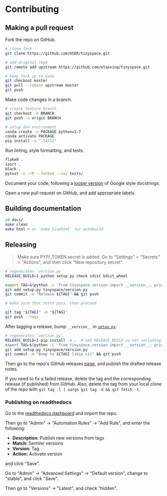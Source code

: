 # Contributing

## Making a pull request

Fork the repo on GitHub.

```bash
# clone fork
git clone https://github.com/USER/tinyspace.git

# add original repo
git remote add upstream https://github.com/etaoxing/tinyspace.git

# keep fork up to date
git checkout master
git pull --rebase upstream master
git push
```

Make code changes in a branch.
```bash
# create feature branch
git checkout -b BRANCH
git push -u origin BRANCH

# setup dev environment
conda create -n PACKAGE python=3.7
conda activate PACKAGE
pip install -e ".[all]"
```

Run linting, style formatting, and tests.
```bash
flake8 .
isort .
black .
pytest -v -rP --forked --cov tests/
```

Document your code, following a [looser version](https://drake.mit.edu/styleguide/pyguide.html) of Google style docstrings.

Open a new pull request on GitHub, and add appropriate labels.

## Building documentation

```bash
cd docs/
make clean
make html # or `make livehtml` for autobuild
```

## Releasing

> Make sure PYPI_TOKEN secret is added. Go to "Settings" > "Secrets" > "Actions", and then click "New repository secret".

```bash
# regenerates `version.py`
RELEASE_BUILD=1 python setup.py check sdist bdist_wheel

export TAG=$(python -c 'from tinyspace.version import __version__; print(__version__)')
git add setup.py tinyspace/version.py
git commit -m "Release ${TAG}" && git push

# make sure that tests pass, then proceed

git tag "${TAG}" -m "${TAG}"
git push --tags
```

After tagging a release, bump `__version__` in [`setup.py`](setup.py).
```bash
# regenerates `version.py`
RELEASE_BUILD=1 pip install -e .  # set RELEASE_BUILD so not including commit hash
export TAG=$(python -c 'from tinyspace.version import __version__; print( __version__)')
git add setup.py tinyspace/version.py
git commit -m "Bump to ${TAG} [skip ci]" && git push
```

Then go to the repo's GitHub releases [page](https://github.com/etaoxing/tinyspace/releases), and publish the drafted release notes.

If you need to fix a failed release, delete the tag and the corresponding release (if published) from GitHub.
Also, delete the tag from your local clone of the repo with `git tag -l | xargs git tag -d && git fetch -t`.

### Publishing on readthedocs

Go to the [readthedocs dashboard](https://readthedocs.org/dashboard/import/?) and import the repo.

Then go to "Admin" -> "Automation Rules" -> "Add Rule", and enter the following:

- **Description:** Publish new versions from tags
- **Match:** SemVer versions
- **Version:** Tag
- **Action:** Activate version

and click "Save".

Go to "Admin" -> "Advanced Settings" -> "Default version", change to "stable", and click "Save".

Then go to "Versions" -> "Latest", and check "hidden".
